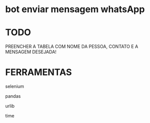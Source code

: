 # bot enviar mensagem whatsApp

# TODO
PREENCHER A TABELA COM NOME DA PESSOA, CONTATO E A MENSAGEM DESEJADA!

# FERRAMENTAS
selenium

pandas

urlib

time
